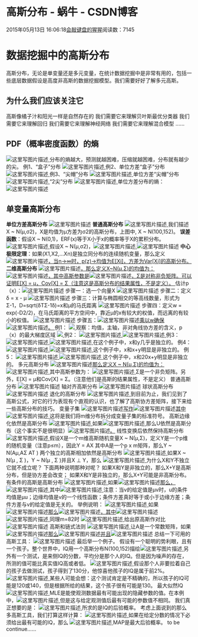 
# 高斯分布 - 蜗牛 - CSDN博客


2015年05月13日 16:06:18[会敲键盘的猩猩](https://me.csdn.net/u010182633)阅读数：7145


# 数据挖掘中的高斯分布
高斯分布，无论是单变量还是多元变量，在统计数据挖掘中是非常有用的，包括一些底层数据假设是高度非高斯的数据挖掘模型。我们需要好好了解多元高斯。
## 为什么我们应该关注它
高斯像橘子汁和阳光一样是自然存在的
我们需要它来理解贝叶斯最优分类器
我们需要它来理解回归
我们需要它来理解神经网络
我们需要它来理解混合模型
……
## PDF（概率密度函数）的熵
![这里写图片描述](https://img-blog.csdn.net/20150513024426322)[ ](https://img-blog.csdn.net/20150513024426322)
分布的熵越大，预测就越困难，压缩就越困难，分布就有越少的尖。
例1、“盒子”分布
![这里写图片描述](https://img-blog.csdn.net/20150513024957717)[ ](https://img-blog.csdn.net/20150513024957717)
例2、单位方差“盒子”分布
![这里写图片描述](https://img-blog.csdn.net/20150513025256930)[ ](https://img-blog.csdn.net/20150513025256930)
例3、“尖帽”分布
![这里写图片描述](https://img-blog.csdn.net/20150513025400609)[ ](https://img-blog.csdn.net/20150513025400609)
单位方差“尖帽”分布
![这里写图片描述](https://img-blog.csdn.net/20150513025444102)[ ](https://img-blog.csdn.net/20150513025444102)
“2尖”分布
![这里写图片描述](https://img-blog.csdn.net/20150513025407704)[ ](https://img-blog.csdn.net/20150513025407704)
单位方差分布的熵：
![这里写图片描述](https://img-blog.csdn.net/20150513030109407)
## 单变量高斯分布
**单位方差高斯分布**
![这里写图片描述](https://img-blog.csdn.net/20150513030352302)
**普通高斯分布**
![这里写图片描述](https://img-blog.csdn.net/20150513030509351)[ ](https://img-blog.csdn.net/20150513030509351)
我们描述X ~ N(μ,σ2)，X是均值为μ方差为σ2的高斯分布，上图中, X ~ N(100,152)。
[
](https://img-blog.csdn.net/20150513030509351)**误差函数**：假设X ~ N(0,1)，ERF(x)等于X小于x的概率等于X的累积分布。
![这里写图片描述](https://img-blog.csdn.net/20150513031047372)[ ](https://img-blog.csdn.net/20150513031047372)
假设X ~ N(μ,σ2)，![这里写图片描述](https://img-blog.csdn.net/20150513031734499)[ ](https://img-blog.csdn.net/20150513031734499)
![这里写图片描述](https://img-blog.csdn.net/20150513031424881)
**中心极限定理**：如果(X1,X2,…Xn)是独立同分布的连续随机变量，那么定义![这里写图片描述](https://img-blog.csdn.net/20150513032105601)[，当n->∞时，p(z)->均值为E[Xi]，方差为Var[Xi]的高斯分布。](https://img-blog.csdn.net/20150513032105601)
**二维高斯分布**
![这里写图片描述](https://img-blog.csdn.net/20150513032753059)[，那么定义X~N(μ,Σ)的均值为：](https://img-blog.csdn.net/20150513032753059)![这里写图片描述](https://img-blog.csdn.net/20150513032720358)[，其中高斯参数是](https://img-blog.csdn.net/20150513032720358)![这里写图片描述](https://img-blog.csdn.net/20150513033000714)[，Σ是对称非负矩阵。可以证明E[X] = μ，Cov[X] = Σ（注意这是高斯分布的结果属性，不是定义）。 ](https://img-blog.csdn.net/20150513033000714)
估计p（x）：![这里写图片描述](https://img-blog.csdn.net/20150513110844996)
步骤一：选一个向量X
![这里写图片描述](https://img-blog.csdn.net/20150513110828364)
步骤二：定义δ = x - μ
![这里写图片描述](https://img-blog.csdn.net/20150513111128859)
步骤三：计算与椭圆相交的等高线数量，形式为Σ-1，D=sqrt(δTΣ-1δ)=x和μ的马氏距离
![这里写图片描述](https://img-blog.csdn.net/20150513111820731)
步骤四：定义w = exp(-D2/2)，在马氏距离的平方空间中，靠近μ的x有较大的权值，而远离的有较小的权值。
![这里写图片描述](https://img-blog.csdn.net/20150513123531347)
步骤五：![这里写图片描述](https://img-blog.csdn.net/20150513123702498)[乘以w确保](https://img-blog.csdn.net/20150513123702498)![这里写图片描述](https://img-blog.csdn.net/20150513123945770)[。 ](https://img-blog.csdn.net/20150513123945770)
例1：
![](https://img-blog.csdn.net/20150513130244220)[ ](https://img-blog.csdn.net/20150513130244220)
观察：均值，主轴，非对角线协方差的含义，p（x）的最大梯度区域
![](https://img-blog.csdn.net/20150513130616489)[ ](https://img-blog.csdn.net/20150513130616489)
例2：
![这里写图片描述](https://img-blog.csdn.net/20150513130921831)[ ](https://img-blog.csdn.net/20150513130921831)
![这里写图片描述](https://img-blog.csdn.net/20150513131127382)[ ](https://img-blog.csdn.net/20150513131127382)
例3：
![这里写图片描述](https://img-blog.csdn.net/20150513131340248)[ ](https://img-blog.csdn.net/20150513131340248)
![这里写图片描述](https://img-blog.csdn.net/20150513131408390)[ ](https://img-blog.csdn.net/20150513131408390)
在这个例子中，x和y几乎是独立的。
例4：
![这里写图片描述](https://img-blog.csdn.net/20150513131356765)[ ](https://img-blog.csdn.net/20150513131356765)
![这里写图片描述](https://img-blog.csdn.net/20150513131452567)[ ](https://img-blog.csdn.net/20150513131452567)
这个例子中，x和x+y明显是非独立的。
例5：
![这里写图片描述](https://img-blog.csdn.net/20150513131554764)[ ](https://img-blog.csdn.net/20150513131554764)
![这里写图片描述](https://img-blog.csdn.net/20150513131805714)[ ](https://img-blog.csdn.net/20150513131805714)
这个例子中，x和20x+y明显是非独立的。
[
](https://img-blog.csdn.net/20150513131805714)多元高斯分布
![这里写图片描述](https://img-blog.csdn.net/20150513132145066)[那么定义X ~ N(μ,Σ)的均值为： ](https://img-blog.csdn.net/20150513132145066)
![这里写图片描述](https://img-blog.csdn.net/20150513132236202)[ ](https://img-blog.csdn.net/20150513132236202)
其中高斯参数为：
![这里写图片描述](https://img-blog.csdn.net/20150513132329383)[ ](https://img-blog.csdn.net/20150513132329383)
Σ是一个非负矩阵。另外，E[X] = μ和Cov[X] = Σ。（注意他们是高斯的结果属性，不是定义）
[
](https://img-blog.csdn.net/20150513132329383)普通高斯分布
![这里写图片描述](https://img-blog.csdn.net/20150513132708155)
轴对齐高斯分布
![这里写图片描述](https://img-blog.csdn.net/20150513132912050)
球状高斯分布
![这里写图片描述](https://img-blog.csdn.net/20150513133340389)
退化的高斯分布
![这里写图片描述](https://img-blog.csdn.net/20150513133304756)[ ](https://img-blog.csdn.net/20150513133304756)
到目前为止，我们见到了高斯公式，对它的行为表现有个直观的认识，也了解了高斯协方差矩阵，接下来给一些高斯分布的技巧。
[
](https://img-blog.csdn.net/20150513133304756)变量子集
![这里写图片描述](https://img-blog.csdn.net/20150513133844103)[写作](https://img-blog.csdn.net/20150513133844103)![这里写图片描述](https://img-blog.csdn.net/20150513134118468)[其中](https://img-blog.csdn.net/20150513134118468)![这里写图片描述](https://img-blog.csdn.net/20150513134010512)[ ](https://img-blog.csdn.net/20150513134010512)
这将是我们将m维分布拆分成变量子集的标准符号。
[
](https://img-blog.csdn.net/20150513134010512)高斯边缘化依然是高斯分布
![这里写图片描述](https://img-blog.csdn.net/20150513134533217)[ ](https://img-blog.csdn.net/20150513134533217)
如果![这里写图片描述](https://img-blog.csdn.net/20150513134654103)[ ](https://img-blog.csdn.net/20150513134654103)
那么U依然是高斯分布（这个事实不是很明显）![这里写图片描述](https://img-blog.csdn.net/20150513134829450)[。](https://img-blog.csdn.net/20150513134829450)
线性变换后依然保持高斯分布
![这里写图片描述](https://img-blog.csdn.net/20150513135013188)[ ](https://img-blog.csdn.net/20150513135013188)
假设X是一个m维高斯随机变量X ~ N(μ,Σ)，定义Y是一个p维的随机变量（注意p≤m），因此Y = AX
其中A是一个p x m矩阵，那么Y ~ N(Aμ,AΣ AT )
两个独立的高斯相加依然是高斯分布
![这里写图片描述](https://img-blog.csdn.net/20150513135818364)[ ](https://img-blog.csdn.net/20150513135818364)
如果X ~ N(μ , Σ )，Y ~ N(μ , Σ )并且X ⊥ Y，那么
![这里写图片描述](https://img-blog.csdn.net/20150513140015286)[ ](https://img-blog.csdn.net/20150513140015286)
为什么X和Y不独立它就不成立呢？
下面两种说明那种对呢？
如果X和Y是非独立的，那么X+Y是高斯分布，但是协方差会改变；
如果X和Y是非独立的，那么X+Y可能是非高斯分布。
有条件的高斯是高斯分布
![这里写图片描述](https://img-blog.csdn.net/20150513141028043)[ ](https://img-blog.csdn.net/20150513141028043)
如果![这里写图片描述](https://img-blog.csdn.net/20150513140912021)[那么，](https://img-blog.csdn.net/20150513140912021)![这里写图片描述](https://img-blog.csdn.net/20150513141139382)[ ](https://img-blog.csdn.net/20150513141139382)
其中![这里写图片描述](https://img-blog.csdn.net/20150513141208476)[ ](https://img-blog.csdn.net/20150513141208476)
注意：当v的给定值是μv时，u的条件均值是μu；边缘均值是v的一个线性函数；条件方差真好等于或小于边缘方差；条件方差与v的给定值是无关的。
举例说明：
![这里写图片描述](https://img-blog.csdn.net/20150513141231920)[ ](https://img-blog.csdn.net/20150513141231920)
如果![这里写图片描述](https://img-blog.csdn.net/20150513141459280)[那么](https://img-blog.csdn.net/20150513141459280)![这里写图片描述](https://img-blog.csdn.net/20150513141532118)[，其中](https://img-blog.csdn.net/20150513141532118)![这里写图片描述](https://img-blog.csdn.net/20150513141418593)[ ](https://img-blog.csdn.net/20150513141418593)
![这里写图片描述](https://img-blog.csdn.net/20150513142438010)[ ](https://img-blog.csdn.net/20150513142438010)
同理m=82时
![这里写图片描述](https://img-blog.csdn.net/20150513142331536)[ ](https://img-blog.csdn.net/20150513142331536)
给出原高斯作对比
![这里写图片描述](https://img-blog.csdn.net/20150513142449988)
高斯和链式法则
![这里写图片描述](https://img-blog.csdn.net/20150513142749266)[ ](https://img-blog.csdn.net/20150513142749266)
让A是一个常数矩阵，如果![这里写图片描述](https://img-blog.csdn.net/20150513142711714)[那么](https://img-blog.csdn.net/20150513142711714)![这里写图片描述](https://img-blog.csdn.net/20150513142929107)[并且](https://img-blog.csdn.net/20150513142929107)![这里写图片描述](https://img-blog.csdn.net/20150513142804333)
[
](https://img-blog.csdn.net/20150513142929107)总结一下可用的高斯工具：
![这里写图片描述](https://img-blog.csdn.net/20150513142955296)
最后举一个例子。
假设有一个聪明的势利眼，且有一个孩子。整个世界中，IQ用一个高斯分布N(100,152)描绘![这里写图片描述](https://img-blog.csdn.net/20150513143527720)[ ](https://img-blog.csdn.net/20150513143527720)
另外有一个测试，是来侧IQ的分数，平均分是那个人的IQ。但是因为噪声的存在，所测的值可能比真实值IQ高或者低。
![这里写图片描述](https://img-blog.csdn.net/20150513143813514)[ ](https://img-blog.csdn.net/20150513143813514)
假设那个人非要拉着自己的孩子去做测试，孩子得到了130分，他惊喜他孩子的IQ是属于前2%。
![这里写图片描述](https://img-blog.csdn.net/20150513150034571)[ ](https://img-blog.csdn.net/20150513150034571)
某些人可能会想：这个测试肯定是不精确的，所以孩子的IQ可能是120或140，但是根据所给的结果，这个孩子很有可能是130。
[
](https://img-blog.csdn.net/20150513150034571)最大似然IQ
![这里写图片描述](https://img-blog.csdn.net/20150513150900794)[ ](https://img-blog.csdn.net/20150513150900794)
MLE是能使观测数据最有可能出现的隐藏参数的值。在本例中，![这里写图片描述](https://img-blog.csdn.net/20150513151243781)[ ](https://img-blog.csdn.net/20150513151243781)
但是这与给定观测值后最有可能的参数值不相同。
我们真正想要的是：
![这里写图片描述](https://img-blog.csdn.net/20150513151648031)[ ](https://img-blog.csdn.net/20150513151648031)
所求的是IQ的后验概率。
考虑上面说到的那么多高斯工具，我们打算这样计算：
![这里写图片描述](https://img-blog.csdn.net/20150513152136507)[ ](https://img-blog.csdn.net/20150513152136507)
如果在给定分数的情况下必须给出最有可能的IQ，那么
![这里写图片描述](https://img-blog.csdn.net/20150513152344299)[ ](https://img-blog.csdn.net/20150513152344299)
MAP是最大后验概率。
[
](https://img-blog.csdn.net/20150513152344299)to be continue……
[            ](https://img-blog.csdn.net/20150513152344299)

[
  ](https://img-blog.csdn.net/20150513152136507)